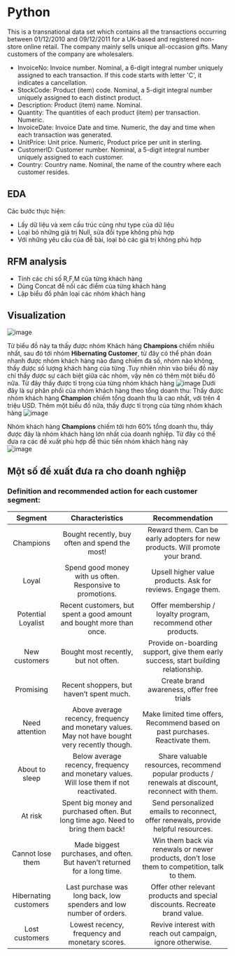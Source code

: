 # Python
This is a transnational data set which contains all the transactions occurring between 01/12/2010 and 09/12/2011 for a UK-based and registered non-store online retail. The company mainly sells unique all-occasion gifts. Many customers of the company are wholesalers.
- InvoiceNo: Invoice number. Nominal, a 6-digit integral number uniquely assigned to each transaction. If this code starts with letter 'C', it indicates a cancellation.
- StockCode: Product (item) code. Nominal, a 5-digit integral number uniquely assigned to each distinct product.
- Description: Product (item) name. Nominal.
- Quantity: The quantities of each product (item) per transaction. Numeric.
- InvoiceDate: Invoice Date and time. Numeric, the day and time when each transaction was generated.
- UnitPrice: Unit price. Numeric, Product price per unit in sterling.
- CustomerID: Customer number. Nominal, a 5-digit integral number uniquely assigned to each customer.
- Country: Country name. Nominal, the name of the country where each customer resides.
## EDA
Các bước thực hiện:
- Lấy dữ liệu và xem cấu trúc cũng như type của dữ liệu
- Loại bỏ những giá trị Null, sửa đổi type không phù hợp
- Với những yêu cầu của đề bài, loại bỏ các giá trị không phù hợp
## RFM analysis
- Tính các chỉ số R,F,M của từng khách hàng
- Dùng Concat để nối các điểm của từng khách hàng
- Lập biểu đồ phân loại các nhóm khách hàng
## Visualization
![image](https://github.com/user-attachments/assets/c74ae8d2-d4cd-4d03-b154-ec32edb4c4e0)

Từ biểu đồ này ta thấy được nhóm Khách hàng **Champions** chiếm nhiều nhất, sau đó tới nhóm **Hibernating Customer**, từ đây có thể phán đoán nhanh được nhóm khách hàng nào đang chiếm đa số, nhóm nào không, thấy được số lượng khách hàng của từng .Tuy nhiên nhìn vào biểu đồ này chỉ thấy được sự cách biệt giữa các nhóm, vậy nên có thêm một biểu đồ nữa. Từ đây thấy được tỉ trọng của từng nhóm khách hàng
![image](https://github.com/user-attachments/assets/f4959d1d-2297-491f-a929-3bb99644a351)
Dưới đây là sự phân phối của nhóm khách hàng theo tổng doanh thu: Thấy được nhóm khách hàng **Champion** chiếm tổng doanh thu là cao nhất, với trên 4 triệu USD. Thêm một biểu đồ nữa, thấy được tỉ trọng của từng nhóm khách hàng
![image](https://github.com/user-attachments/assets/bf1fe51a-5f26-42ea-a697-b6725ef4ca40)

Nhóm khách hàng **Champions** chiếm tới hơn 60% tổng doanh thu, thấy được đây là nhóm khách hàng lớn nhất của doanh nghiệp. Từ đây có thể đưa ra các đề xuất phù hợp để thúc tiến nhóm khách hàng này  
![image](https://github.com/user-attachments/assets/f44bb229-b991-49f4-8604-c366571b4932)

## Một số đề xuất đưa ra cho doanh nghiệp
### Definition and recommended action for each customer segment:

| Segment | Characteristics | Recommendation |
| :-: | :-: | :-: |
| Champions | Bought recently, buy often and spend the most! | Reward them. Can be early adopters for new products. Will promote your brand. |
| Loyal | Spend good money with us often. Responsive to promotions. | Upsell higher value products. Ask for reviews. Engage them. |
| Potential Loyalist | Recent customers, but spent a good amount and bought more than once. | Offer membership / loyalty program, recommend other products. |
| New customers | Bought most recently, but not often. | Provide on-boarding support, give them early success, start building relationship. |
| Promising | Recent shoppers, but haven’t spent much. | Create brand awareness, offer free trials |
| Need attention | Above average recency, frequency and monetary values. May not have bought very recently though. | Make limited time offers, Recommend based on past purchases. Reactivate them. |
| About to sleep | Below average recency, frequency and monetary values. Will lose them if not reactivated. | Share valuable resources, recommend popular products / renewals at discount, reconnect with them. |
| At risk | Spent big money and purchased often. But long time ago. Need to bring them back! | Send personalized emails to reconnect, offer renewals, provide helpful resources. |
| Cannot lose them | Made biggest purchases, and often. But haven’t returned for a long time. | Win them back via renewals or newer products, don’t lose them to competition, talk to them. |
| Hibernating customers | Last purchase was long back, low spenders and low number of orders. | Offer other relevant products and special discounts. Recreate brand value. |
| Lost customers | Lowest recency, frequency and monetary scores. | Revive interest with reach out campaign, ignore otherwise. |

